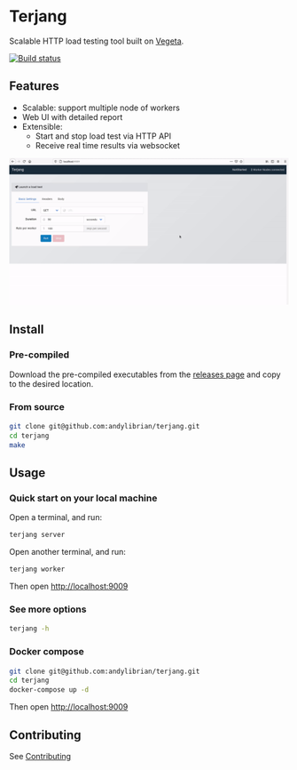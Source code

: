 # Terjang
Scalable HTTP load testing tool built on [Vegeta](https://github.com/tsenart/vegeta).

[![Build status](https://img.shields.io/github/workflow/status/andylibrian/terjang/CI?style=flat)](https://github.com/andylibrian/terjang/actions)


## Features

- Scalable: support multiple node of workers
- Web UI with detailed report
- Extensible:
  - Start and stop load test via HTTP API
  - Receive real time results via websocket

![Demo](docs/demo.gif?raw=true "Demo")

## Install

### Pre-compiled

Download the pre-compiled executables from the [releases page](https://github.com/andylibrian/terjang/releases) and copy to the desired location.

### From source

```bash
git clone git@github.com:andylibrian/terjang.git
cd terjang
make
```

## Usage

### Quick start on your local machine

Open a terminal, and run:

```bash
terjang server
```

Open another terminal, and run:

```bash
terjang worker
```

Then open [http://localhost:9009](http://localhost:9009)

### See more options

```bash
terjang -h
```

### Docker compose

```bash
git clone git@github.com:andylibrian/terjang.git
cd terjang
docker-compose up -d
```

Then open [http://localhost:9009](http://localhost:9009)


## Contributing

See [Contributing](CONTRIBUTING.md)

